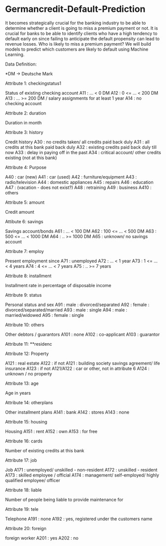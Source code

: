 # Germancredit-Default-Prediction
It becomes strategically crucial for the banking industry to be able to determine whether a client is going to miss a premium payment or not. It is crucial for banks to be able to identify clients who have a high tendency to default early on since failing to anticipate the default propensity can lead to revenue losses. Who is likely to miss a premium payment? We will build models to predict which customers are likely to default using Machine Learning.

Data Definition:

*DM -> Deutsche Mark

Attribute 1: checkingstatus1

Status of existing checking account A11 : ... < 0 DM A12 : 0 <= ... < 200 DM A13 : ... >= 200 DM / salary assignments for at least 1 year A14 : no checking account

Attribute 2: duration

Duration in month

Attribute 3: history

Credit history A30 : no credits taken/ all credits paid back duly A31 : all credits at this bank paid back duly A32 : existing credits paid back duly till now A33 : delay in paying off in the past A34 : critical account/ other credits existing (not at this bank)

Attribute 4: Purpose

A40 : car (new) A41 : car (used) A42 : furniture/equipment A43 : radio/television A44 : domestic appliances A45 : repairs A46 : education A47 : (vacation - does not exist?) A48 : retraining A49 : business A410 : others

Attribute 5: amount

Credit amount

Attibute 6: savings

Savings account/bonds A61 : ... < 100 DM A62 : 100 <= ... < 500 DM A63 : 500 <= ... < 1000 DM A64 : .. >= 1000 DM A65 : unknown/ no savings account

Attribute 7: employ

Present employment since A71 : unemployed A72 : ... < 1 year A73 : 1 <= ... < 4 years A74 : 4 <= ... < 7 years A75 : .. >= 7 years

Attribute 8: installment

Installment rate in percentage of disposable income

Attribute 9: status

Personal status and sex A91 : male : divorced/separated A92 : female : divorced/separated/married A93 : male : single A94 : male : married/widowed A95 : female : single

Attribute 10: others

Other debtors / guarantors A101 : none A102 : co-applicant A103 : guarantor

Attribute 11: **residenc

Attribute 12: Property

A121 : real estate A122 : if not A121 : building society savings agreement/ life insurance A123 : if not A121/A122 : car or other, not in attribute 6 A124 : unknown / no property

Attribute 13: age

Age in years

Attribute 14: otherplans

Other installment plans A141 : bank A142 : stores A143 : none

Attribute 15: housing

Housing A151 : rent A152 : own A153 : for free

Attribute 16: cards

Number of existing credits at this bank

Attribute 17: job

Job A171 : unemployed/ unskilled - non-resident A172 : unskilled - resident A173 : skilled employee / official A174 : management/ self-employed/ highly qualified employee/ officer

Attribute 18: liable

Number of people being liable to provide maintenance for

Attribute 19: tele

Telephone A191 : none A192 : yes, registered under the customers name

Attribute 20: foreign

foreign worker A201 : yes A202 : no
